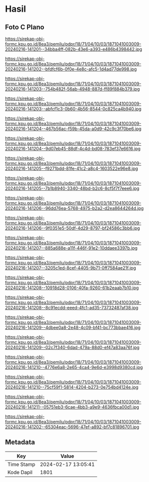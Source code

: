 # Hasil

## Foto C Plano

https://sirekap-obj-formc.kpu.go.id/8ea3/pemilu/pdpr/18/71/04/10/03/1871041003009-20240216-141201--34bba4ff-082b-43e6-a393-e486b4398442.jpg

https://sirekap-obj-formc.kpu.go.id/8ea3/pemilu/pdpr/18/71/04/10/03/1871041003009-20240216-141202--bfdfcf6b-0f0e-4e8c-afc5-1d4ad77de998.jpg

https://sirekap-obj-formc.kpu.go.id/8ea3/pemilu/pdpr/18/71/04/10/03/1871041003009-20240216-141203--754b482f-56ab-4948-887d-ff89f884b379.jpg

https://sirekap-obj-formc.kpu.go.id/8ea3/pemilu/pdpr/18/71/04/10/03/1871041003009-20240216-141203--abfcf1c3-0b60-4b56-8544-0c825ca4b940.jpg

https://sirekap-obj-formc.kpu.go.id/8ea3/pemilu/pdpr/18/71/04/10/03/1871041003009-20240216-141204--467b56ac-f59b-45da-a0d9-42c9c3f70be6.jpg

https://sirekap-obj-formc.kpu.go.id/8ea3/pemilu/pdpr/18/71/04/10/03/1871041003009-20240216-141204--9d07eb45-88df-4c4d-bd08-783ef37e6616.jpg

https://sirekap-obj-formc.kpu.go.id/8ea3/pemilu/pdpr/18/71/04/10/03/1871041003009-20240216-141205--f9271bdd-81fe-41c2-a8c4-1603522e96e8.jpg

https://sirekap-obj-formc.kpu.go.id/8ea3/pemilu/pdpr/18/71/04/10/03/1871041003009-20240216-141205--7b1b8940-3340-48bd-b2c6-8cf5f7f7eee6.jpg

https://sirekap-obj-formc.kpu.go.id/8ea3/pemilu/pdpr/18/71/04/10/03/1871041003009-20240216-141206--96dd76ea-5768-4975-b2a2-d2ea8644264d.jpg

https://sirekap-obj-formc.kpu.go.id/8ea3/pemilu/pdpr/18/71/04/10/03/1871041003009-20240216-141206--9f0351e5-50df-4d29-8797-bf24586c3bb6.jpg

https://sirekap-obj-formc.kpu.go.id/8ea3/pemilu/pdpr/18/71/04/10/03/1871041003009-20240216-141207--885a688e-a11f-446f-91e2-10ddaee3397b.jpg

https://sirekap-obj-formc.kpu.go.id/8ea3/pemilu/pdpr/18/71/04/10/03/1871041003009-20240216-141207--3205c1ed-8cef-4405-9b71-0ff7584ae21f.jpg

https://sirekap-obj-formc.kpu.go.id/8ea3/pemilu/pdpr/18/71/04/10/03/1871041003009-20240216-141208--10918d28-0106-40fa-9260-61b2eaab7b10.jpg

https://sirekap-obj-formc.kpu.go.id/8ea3/pemilu/pdpr/18/71/04/10/03/1871041003009-20240216-141208--8c91ecdd-eeed-4fc1-ad35-73732487af38.jpg

https://sirekap-obj-formc.kpu.go.id/8ea3/pemilu/pdpr/18/71/04/10/03/1871041003009-20240216-141209--4dbee0a8-2e48-4c09-bf41-bc773bbae416.jpg

https://sirekap-obj-formc.kpu.go.id/8ea3/pemilu/pdpr/18/71/04/10/03/1871041003009-20240216-141209--02c7f340-6dad-479a-88d0-ef47a83aa76f.jpg

https://sirekap-obj-formc.kpu.go.id/8ea3/pemilu/pdpr/18/71/04/10/03/1871041003009-20240216-141210--4776e6a8-2e65-4ca4-9e6d-e3998d9380cd.jpg

https://sirekap-obj-formc.kpu.go.id/8ea3/pemilu/pdpr/18/71/04/10/03/1871041003009-20240216-141210--75cf59f1-5814-4204-b273-0e754bd4124e.jpg

https://sirekap-obj-formc.kpu.go.id/8ea3/pemilu/pdpr/18/71/04/10/03/1871041003009-20240216-141211--05751eb3-6cae-4bb3-a9e9-4636fbca00d1.jpg

https://sirekap-obj-formc.kpu.go.id/8ea3/pemilu/pdpr/18/71/04/10/03/1871041003009-20240216-141202--65304eac-5696-47ef-a892-bf7c81896701.jpg


## Metadata

| Key        | Value               |
| ---------- | ------------------- |
| Time Stamp | 2024-02-17 13:05:41 |
| Kode Dapil | 1801                |



